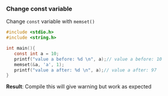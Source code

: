 ### Change const variable

Change ``const`` variable with ``memset()``

```c
#include <stdio.h>
#include <string.h>

int main(){
   const int a = 10;
   printf("value a before: %d \n", a);// value a before: 10
   memset(&a, 'a', 1);
   printf("value a after: %d \n", a);// value a after: 97 
}
```

**Result**: Compile this will give warning but work as expected